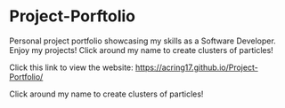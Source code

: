 # Project-Porftolio
Personal project portfolio showcasing my skills as a Software Developer.
Enjoy my projects! Click around my name to create clusters of particles! 

Click this link to view the website: https://acring17.github.io/Project-Portfolio/

Click around my name to create clusters of particles! 
